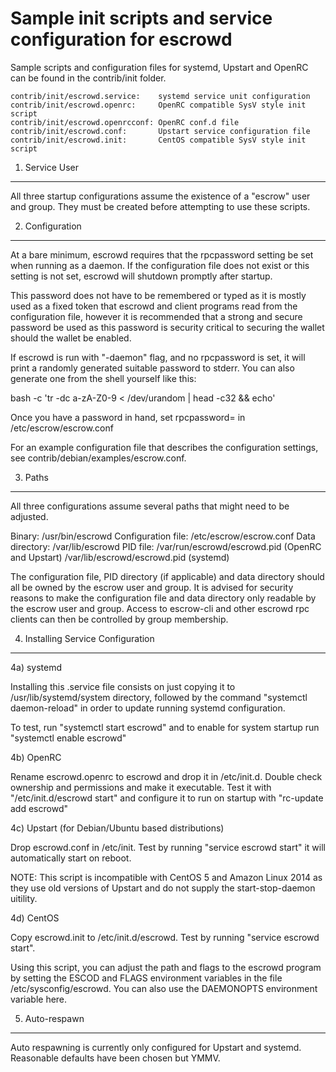 Sample init scripts and service configuration for escrowd
==========================================================

Sample scripts and configuration files for systemd, Upstart and OpenRC
can be found in the contrib/init folder.

    contrib/init/escrowd.service:    systemd service unit configuration
    contrib/init/escrowd.openrc:     OpenRC compatible SysV style init script
    contrib/init/escrowd.openrcconf: OpenRC conf.d file
    contrib/init/escrowd.conf:       Upstart service configuration file
    contrib/init/escrowd.init:       CentOS compatible SysV style init script

1. Service User
---------------------------------

All three startup configurations assume the existence of a "escrow" user
and group.  They must be created before attempting to use these scripts.

2. Configuration
---------------------------------

At a bare minimum, escrowd requires that the rpcpassword setting be set
when running as a daemon.  If the configuration file does not exist or this
setting is not set, escrowd will shutdown promptly after startup.

This password does not have to be remembered or typed as it is mostly used
as a fixed token that escrowd and client programs read from the configuration
file, however it is recommended that a strong and secure password be used
as this password is security critical to securing the wallet should the
wallet be enabled.

If escrowd is run with "-daemon" flag, and no rpcpassword is set, it will
print a randomly generated suitable password to stderr.  You can also
generate one from the shell yourself like this:

bash -c 'tr -dc a-zA-Z0-9 < /dev/urandom | head -c32 && echo'

Once you have a password in hand, set rpcpassword= in /etc/escrow/escrow.conf

For an example configuration file that describes the configuration settings,
see contrib/debian/examples/escrow.conf.

3. Paths
---------------------------------

All three configurations assume several paths that might need to be adjusted.

Binary:              /usr/bin/escrowd
Configuration file:  /etc/escrow/escrow.conf
Data directory:      /var/lib/escrowd
PID file:            /var/run/escrowd/escrowd.pid (OpenRC and Upstart)
                     /var/lib/escrowd/escrowd.pid (systemd)

The configuration file, PID directory (if applicable) and data directory
should all be owned by the escrow user and group.  It is advised for security
reasons to make the configuration file and data directory only readable by the
escrow user and group.  Access to escrow-cli and other escrowd rpc clients
can then be controlled by group membership.

4. Installing Service Configuration
-----------------------------------

4a) systemd

Installing this .service file consists on just copying it to
/usr/lib/systemd/system directory, followed by the command
"systemctl daemon-reload" in order to update running systemd configuration.

To test, run "systemctl start escrowd" and to enable for system startup run
"systemctl enable escrowd"

4b) OpenRC

Rename escrowd.openrc to escrowd and drop it in /etc/init.d.  Double
check ownership and permissions and make it executable.  Test it with
"/etc/init.d/escrowd start" and configure it to run on startup with
"rc-update add escrowd"

4c) Upstart (for Debian/Ubuntu based distributions)

Drop escrowd.conf in /etc/init.  Test by running "service escrowd start"
it will automatically start on reboot.

NOTE: This script is incompatible with CentOS 5 and Amazon Linux 2014 as they
use old versions of Upstart and do not supply the start-stop-daemon uitility.

4d) CentOS

Copy escrowd.init to /etc/init.d/escrowd. Test by running "service escrowd start".

Using this script, you can adjust the path and flags to the escrowd program by
setting the ESCOD and FLAGS environment variables in the file
/etc/sysconfig/escrowd. You can also use the DAEMONOPTS environment variable here.

5. Auto-respawn
-----------------------------------

Auto respawning is currently only configured for Upstart and systemd.
Reasonable defaults have been chosen but YMMV.
